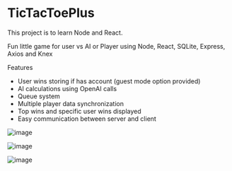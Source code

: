 # TicTacToePlus

This project is to learn Node and React.

Fun little game for user vs AI or Player using 
Node, React, SQLite, Express, Axios and Knex 

Features 

- User wins storing if has account (guest mode option
  provided)
- AI calculations using OpenAI calls
- Queue system
- Multiple player data synchronization
- Top wins and specific user wins displayed
- Easy communication between server and client
  
![image](https://github.com/user-attachments/assets/58fe7d23-8543-4a3b-938f-85164d4be5aa)

![image](https://github.com/user-attachments/assets/256bda58-43f7-46bc-8d8e-6c364f4f8f34)

![image](https://github.com/user-attachments/assets/8603c55a-38a3-44f5-9798-ceaf1e2b3127)
